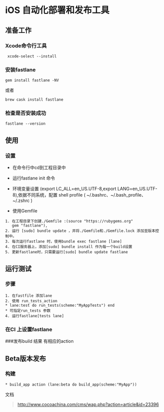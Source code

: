 # iOS 自动化部署和发布工具

## 准备工作 

### Xcode命令行工具
```
 xcode-select --install
```
### 安装fastlane

```
gem install fastlane -NV
```
或者
```
brew cask install fastlane
```
### 检查是否安装成功
```
fastlane --version
```
## 使用
### 设置
* 在命令行中cd到工程目录中
* 运行fastlane init 命令
* 环境变量设置 (export LC_ALL=en_US.UTF-8,export LANG=en_US.UTF-8),依据不同系统，配置 shell profile ( ~/.bashrc、~/.bash_profile、~/.zshrc )

* 使用Gemfile 
```
1. 在工程目录下创建./Gemfile :(source "https://rubygems.org"
   gem "fastlane"),
2. 运行 [sudo] bundle update ，并将./Gemfile和./Gemfile.lock 添加至版本控制中。
3. 每次运行fastlane 时，使用bundle exec fastlane [lane]
4. 在CI服务器上，添加[sudo] bundle install 作为每一个build设置
5. 更新fastlane时，只需要运行[sudo] bundle update fastlane 
```
## 运行测试
### 步骤
```
1. 在fastfile 添加lane
2. 使用 run_tests_action
* lane:test do run_tests(scheme:"MyAppTests") end
* 可指定run_tests 参数
4. 运行fastlane[tests lane]
````
### 在CI 上设置fastlane
###发布build 结果 有相应的action

## Beta版本发布
### 构建
```
* build_app action (lane:beta do build_app(scheme:"MyApp"))
```



文档
> http://www.cocoachina.com/cms/wap.php?action=article&id=23396